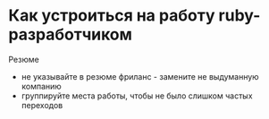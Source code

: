 # Как устроиться на работу ruby-разработчиком

Резюме
- не указывайте в резюме фриланс - замените не выдуманную компанию
- группируйте места работы, чтобы не было слишком частых переходов
